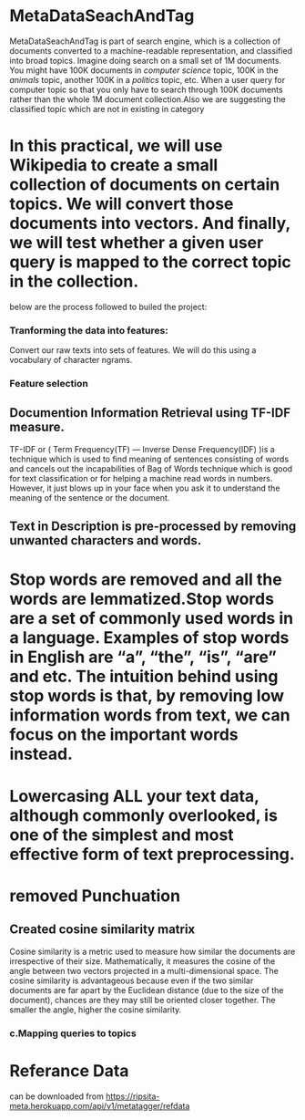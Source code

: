# MetaDataSeachAndTag
MetaDataSeachAndTag is  part of search engine, which is a collection of documents converted to a machine-readable representation, and classified into broad topics. Imagine doing search on a small set of 1M documents. You might have 100K documents in *computer science* topic, 100K in the *animals* topic, another 100K in a *politics* topic, etc. When a user query  for computer topic  so that you only have to search through 100K documents rather than the whole 1M document collection.Also we are  suggesting the  classified topic which are not in existing in category
# In this practical, we will use Wikipedia to create a small collection of documents on certain topics. We will convert those documents into vectors. And finally, we will test  whether a given user query is mapped to the correct topic in the collection.

below are the process followed to builed the project:
### Tranforming the data into features:
Convert our raw texts into sets of features. We will do this using a vocabulary of character ngrams.
### Feature selection
## Documention Information Retrieval using TF-IDF measure.
TF-IDF or ( Term Frequency(TF) — Inverse Dense Frequency(IDF) )is a technique which is used to find meaning of sentences consisting of words and cancels out the incapabilities of Bag of Words technique which is good for text classification or for helping a machine read words in numbers. However, it just blows up in your face when you ask it to understand the meaning of the sentence or the document.
## Text in Description is pre-processed by removing unwanted characters and words. 
# Stop words are removed and all the words are lemmatized.Stop words are a set of commonly used words in a language. Examples of stop words in English are “a”, “the”, “is”, “are” and etc. The intuition behind using stop words is that, by removing low information words from text, we can focus on the important words instead.

# Lowercasing ALL your text data, although commonly overlooked, is one of the simplest and most effective form of text preprocessing.
# removed Punchuation 
## Created cosine similarity matrix
Cosine similarity is a metric used to measure how similar the documents are irrespective of their size. Mathematically, it measures the cosine of the angle between two vectors projected in a multi-dimensional space. The cosine similarity is advantageous because even if the two similar documents are far apart by the Euclidean distance (due to the size of the document), chances are they may still be oriented closer together. The smaller the angle, higher the cosine similarity.
### c.Mapping queries to topics


# Referance Data
can be downloaded from https://ripsita-meta.herokuapp.com/api/v1/metatagger/refdata
